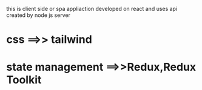 this is client side or spa appliaction developed on react and uses api created by node js server

# css ==>> tailwind

# state management ==>>Redux,Redux Toolkit
